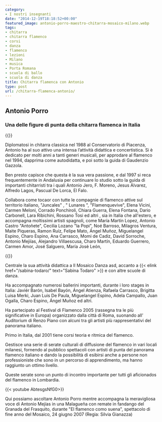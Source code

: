 ```yaml
---
category:
- I nostri insegnanti
date: "2014-12-19T18:18:52+00:00"
featured_image: antonio-porro-maestro-chitarra-mosaico-milano.webp
tags:
- chitarra
- chitarra flamenco
- corsi
- danza
- flamenco
- lezioni
- Milano
- musica
- Porta Romana
- scuola di ballo
- scuola di danza
title: Chitarra flamenca con Antonio
type: post
url: /chitarra-flamenca-antonio/
---
```

## Antonio Porro

### Una delle figure di punta della chitarra flamenca in Italia

<div class="w6 fl pv2">
{{<figureh src="antonio-porro-maestro-chitarra-mosaico-milano.webp"
alt="Antonio Porro"
caption="Antonio Porro"
class="ma0" >}}
</div>

Diplomatosi in chitarra classica nel 1988 al Conservatorio di Piacenza, Antonio ha al suo attivo una intensa l’attività didattica e concertistica. Si è dedicato per molti anni a tanti generi musicali, per approdare al flamenco nel 1994, dapprima come autodidatta, e poi sotto la guida di Gaudenzio Gazzola.

Ben presto capisce che questa è la sua vera passione, e dal 1997 si reca frequentemente in Andalusia per continuare lo studio sotto la guida di importanti chitarristi tra i quali Antonio Jero, F. Moreno, Jesus Álvarez, Alfredo Lagos, Pascual De Lorca, El Falo.

Collabora come tocaor con tutte le compagnie di flamenco attive sul territorio italiano, "Juncales" , " Lunares ", "Flamenquevive", Elena Vicini, Carmen Meloni, Corrado Ponchiroli, Chiara Guerra, Elena Fontana, Dario Carbonell, Lara Ribichini, Rossano Tosi ed altri , sia in Italia che all'estero, e accompagna moltissimi artisti spagnoli, come María Martín Lopez, Antonio Castro "Antoñete", Cecilia Lozano "la Popi", Noé Barroso, Milagros Ventura, Maite Piqueras, Ramon Ruíz,  Felipe Mato, Ángel Muñoz, Miguelangel Espino, Charo Espino, Ana Carrasco, Momi de Cadiz, David Sorroche, Antonio Mejiías, Alejandro Villaescusa, Charo Martín, Eduardo Guerrero, Carmen Amor, José Salguero, María Josè León,

<div class="w6 fr pl4">
{{<figureh src="antonio-porro-primo-piano.webp"
alt="Antonio Porro primo piano"
caption="Antonio Porro primo piano" >}}
</div>


Centrale la sua attività didattica a Il Mosaico Danza asd, accanto a {{< elink href="/sabina-todaro/"  text="Sabina Todaro" >}} e con altre scuole di danza.

Ha accompagnato numerosi ballerini importanti, durante i loro stages in Italia: Javiér Barón, Isabel Bayón, Ángel Atienza, Rafaela Carrasco, Brigitta Luisa Merki, Juan Luis De Paula, Miguelangel Espino, Adela Campallo, Juan Ogalla, Charo Espino, Ángel Muñoz ed altri.

Ha partecipato al Festival di Flamenco 2005 (rassegna tra le più significative in Europa) organizzato dalla città di Roma, suonando all’ Auditorium di Renzo Piano con alcuni tra gli artisti più rappresentativi del panorama italiano.

Primo in Italia, dal 2001 tiene corsi teoria e ritmica del flamenco.

Gestisce una serie di serate culturali di diffusione del flamenco in vari locali milanesi, fornendo al pubblico spettacoli con artisti di punta del panorama flamenco italiano e dando la possibilità di esibirsi anche a persone non professioniste che sono in un percorso di apprendimento, ma hanno raggiunto un ottimo livello.

Queste serate sono un punto di incontro importante per tutti gli aficionados del flamenco in Lombardia.

<div class="w7">
{{< youtube AbtesgsNfG0>}}
</div>

Qui possiamo ascoltare Antonio Porro mentre accompagna la meravigliosa voce di Antonio Mejías in una Malagueña con remate in fandango del Granada del Frasquito, durante "El flamenco como suena", spettacolo di fine anno del Mosaico, 24 giugno 2007 (Regia: Silvia Gianazza)